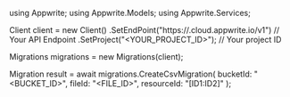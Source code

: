 using Appwrite;
using Appwrite.Models;
using Appwrite.Services;

Client client = new Client()
    .SetEndPoint("https://<REGION>.cloud.appwrite.io/v1") // Your API Endpoint
    .SetProject("<YOUR_PROJECT_ID>"); // Your project ID

Migrations migrations = new Migrations(client);

Migration result = await migrations.CreateCsvMigration(
    bucketId: "<BUCKET_ID>",
    fileId: "<FILE_ID>",
    resourceId: "[ID1:ID2]"
);